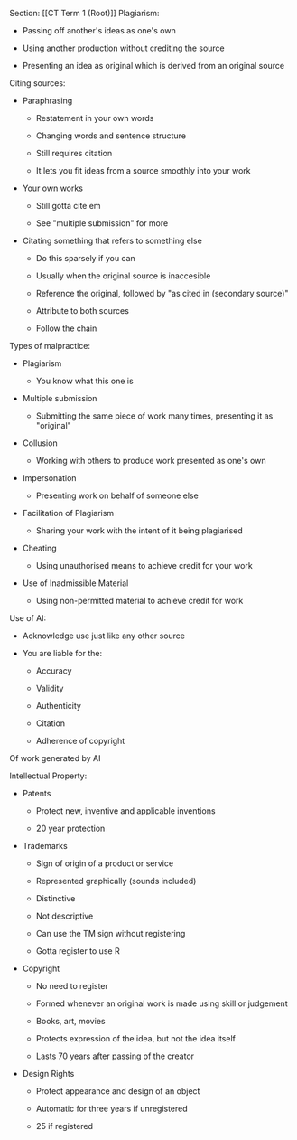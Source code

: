 Section: [[CT Term 1 (Root)]]
Plagiarism: 

- Passing off another's ideas as one's own 
    
- Using another production without crediting the source 
    
- Presenting an idea as original which is derived from an original source 
    

Citing sources: 

- Paraphrasing 
    
    - Restatement in your own words 
        
    - Changing words and sentence structure 
        
    - Still requires citation 
        
    - It lets you fit ideas from a source smoothly into your work 
        
- Your own works 
    
    - Still gotta cite em 
        
    - See "multiple submission" for more 
        
- Citating something that refers to something else 
    - Do this sparsely if you can 
    - Usually when the original source is inaccesible 
        
    - Reference the original, followed by "as cited in (secondary source)" 
        
    - Attribute to both sources 
        
    - Follow the chain 
        

Types of malpractice: 

- Plagiarism 
    
    - You know what this one is 
        
- Multiple submission 
    
    - Submitting the same piece of work many times, presenting it as "original" 
        
- Collusion 
    
    - Working with others to produce work presented as one's own 
        
- Impersonation 
    
    - Presenting work on behalf of someone else 
        
- Facilitation of Plagiarism 
    
    - Sharing your work with the intent of it being plagiarised 
        
- Cheating 
    
    - Using unauthorised means to achieve credit for your work 
        
- Use of Inadmissible Material 
    
    - Using non-permitted material to achieve credit for work 
        

Use of AI: 

- Acknowledge use just like any other source 
    
- You are liable for the: 
    
    - Accuracy 
        
    - Validity 
        
    - Authenticity 
        
    - Citation 
        
    - Adherence of copyright 
        

Of work generated by AI 

Intellectual Property: 

- Patents 
    
    - Protect new, inventive and applicable inventions 
        
    - 20 year protection 
        
- Trademarks 
    
    - Sign of origin of a product or service 
        
    - Represented graphically (sounds included) 
        
    - Distinctive 
        
    - Not descriptive 
        
    - Can use the TM sign without registering 
        
    - Gotta register to use R 
        
- Copyright 
    
    - No need to register 
        
    - Formed whenever an original work is made using skill or judgement 
        
    - Books, art, movies 
        
    - Protects expression of the idea, but not the idea itself 
        
    - Lasts 70 years after passing of the creator 
        
- Design Rights 
    
    - Protect appearance and design of an object 
        
    - Automatic for three years if unregistered 
        
    - 25 if registered